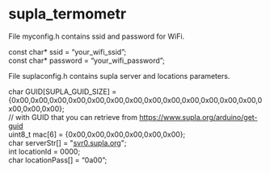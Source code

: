<h1 class="code-line" data-line-start=0 data-line-end=1 ><a id="supla_termometr_0"></a>supla_termometr</h1>
<p class="has-line-data" data-line-start="2" data-line-end="3">File myconfig.h contains ssid and password for WiFi.</p>
<p class="has-line-data" data-line-start="4" data-line-end="6">const char* ssid = “your_wifi_ssid”;<br>
const char* password = “your_wifi_password”;</p>
<p class="has-line-data" data-line-start="7" data-line-end="8">File suplaconfig.h contains supla server and locations parameters.</p>
<p class="has-line-data" data-line-start="9" data-line-end="15">char GUID[SUPLA_GUID_SIZE] = {0x00,0x00,0x00,0x00,0x00,0x00,0x00,0x00,0x00,0x00,0x00,0x00,0x00,0x00,0x00,0x00};<br>
// ﻿with GUID that you can retrieve from <a href="https://www.supla.org/arduino/get-guid">https://www.supla.org/arduino/get-guid</a><br>
uint8_t mac[6] = {0x00,0x00,0x00,0x00,0x00,0x00};<br>
char serverStr[] = &quot;<a href="http://svr0.supla.org">svr0.supla.org</a>&quot;;<br>
int locationId = 0000;<br>
char locationPass[] = “0a00”;</p>
